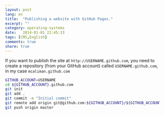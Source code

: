 ```yaml
---
layout: post
lang: en
title:  "Publishing a website with GitHub Pages."
excerpt: ""
category: operating-systems
date:   2014-01-01 22:45:33
tags: [CMS,English]
comments: true
share: true
---
```


If you want to publish the site at `http://USERNAME.github.com`, you need to create a repository (from your GitHub account) 
called `USERNAME.github.com`, in my case `mcaliman.github.com`

```bash
GITHUB_ACCOUNT=USERNAME
cd ${GITHUB_ACCOUNT}.github.com
git init
git add .
git commit -m "Initial commit"
git remote add origin git@github.com:${GITHUB_ACCOUNT}/${GITHUB_ACCOUNT}.github.com.git
git push origin master
```




